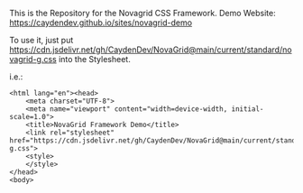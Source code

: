 This is the Repository for the Novagrid CSS Framework.
Demo Website: https://caydendev.github.io/sites/novagrid-demo


To use it, just put https://cdn.jsdelivr.net/gh/CaydenDev/NovaGrid@main/current/standard/novagrid-g.css into the Stylesheet.

i.e.:
```
<html lang="en"><head>
    <meta charset="UTF-8">
    <meta name="viewport" content="width=device-width, initial-scale=1.0">
    <title>NovaGrid Framework Demo</title>
    <link rel="stylesheet" href="https://cdn.jsdelivr.net/gh/CaydenDev/NovaGrid@main/current/standard/novagrid-g.css">
    <style>
    </style>
</head>
<body>
```
